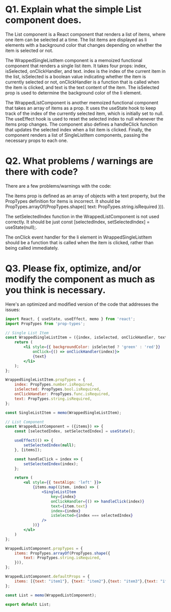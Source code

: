 # Q1. Explain what the simple List component does.
The List component is a React component that renders a list of items, where one item can be selected at a time. The list items are displayed as li elements with a background color that changes depending on whether the item is selected or not.

The WrappedSingleListItem component is a memoized functional component that renders a single list item. It takes four props: index, isSelected, onClickHandler, and text. index is the index of the current item in the list, isSelected is a boolean value indicating whether the item is currently selected or not, onClickHandler is a function that is called when the item is clicked, and text is the text content of the item. The isSelected prop is used to determine the background color of the li element.

The WrappedListComponent is another memoized functional component that takes an array of items as a prop. It uses the useState hook to keep track of the index of the currently selected item, which is initially set to null. The useEffect hook is used to reset the selected index to null whenever the items prop changes. The component also defines a handleClick function that updates the selected index when a list item is clicked. Finally, the component renders a list of SingleListItem components, passing the necessary props to each one.


# Q2. What problems / warnings are there with code?
There are a few problems/warnings with the code:

The items prop is defined as an array of objects with a text property, but the PropTypes definition for items is incorrect. It should be PropTypes.arrayOf(PropTypes.shape({ text: PropTypes.string.isRequired })).

The setSelectedIndex function in the WrappedListComponent is not used correctly. It should be just const [selectedIndex, setSelectedIndex] = useState(null);.

The onClick event handler for the li element in WrappedSingleListItem should be a function that is called when the item is clicked, rather than being called immediately.


# Q3. Please fix, optimize, and/or modify the component as much as you think is necessary.
Here's an optimized and modified version of the code that addresses the issues:

```jsx
import React, { useState, useEffect, memo } from 'react';
import PropTypes from 'prop-types';

// Single List Item
const WrappedSingleListItem = ({index, isSelected, onClickHandler, text}) => {
    return (
        <li style={{ backgroundColor: isSelected ? 'green' : 'red'}}
            onClick={() => onClickHandler(index)}>
            {text}
        </li>
    );
};

WrappedSingleListItem.propTypes = {
    index: PropTypes.number.isRequired,
    isSelected: PropTypes.bool.isRequired,
    onClickHandler: PropTypes.func.isRequired,
    text: PropTypes.string.isRequired,
};

const SingleListItem = memo(WrappedSingleListItem);

// List Component
const WrappedListComponent = ({items}) => {
    const [selectedIndex, setSelectedIndex] = useState();

    useEffect(() => {
        setSelectedIndex(null);
    }, [items]);

    const handleClick = index => {
        setSelectedIndex(index);
    };

    return (
        <ul style={{ textAlign: 'left' }}>
            {items.map((item, index) => (
                <SingleListItem
                    key={index}
                    onClickHandler={() => handleClick(index)}
                    text={item.text}
                    index={index}
                    isSelected={index === selectedIndex}
                />
            ))}
        </ul>
    )
};

WrappedListComponent.propTypes = {
    items: PropTypes.arrayOf(PropTypes.shape({
        text: PropTypes.string.isRequired,
    })),
};

WrappedListComponent.defaultProps = {
    items: [{text: "item1"}, {text: "item2"},{text: "item3"},{text: "item4"}]
};

const List = memo(WrappedListComponent);

export default List;
```
